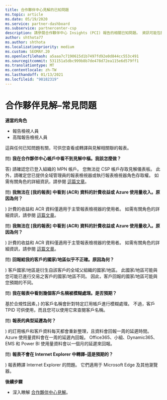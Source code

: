 ```yaml
---
title: 合作夥伴中心見解的已知問題
ms.topic: article
ms.date: 05/19/2020
ms.service: partner-dashboard
ms.subservice: partnercenter-csp
description: 請參閱合作夥伴中心 Insights (PCI) 報告的相關已知問題。 資訊可能包括已知呈現問題或報告限制。
author: shthota77
ms.author: shthota
ms.localizationpriority: medium
ms.custom: SEOMAY.20
ms.openlocfilehash: a5aaa7c7190615d1b7497fd92e0d844cc553c491
ms.sourcegitcommit: 531151a5dbc999b8b7de478d72ea115e6d579ff1
ms.translationtype: MT
ms.contentlocale: zh-TW
ms.lasthandoff: 01/13/2021
ms.locfileid: "98182319"
---
```

# <a name="partner-insights--frequently-asked-questions"></a>合作夥伴見解–常見問題

**適當的角色**
- 報告檢視人員
- 高階報告檢視人員

這與任何已知問題有關，可供您查看或轉譯與見解相關聯的報表。

問) **我在合作夥伴中心帳戶中看不到見解中樞。我該怎麼做？**

答) 請確認您已登入組織的 MPN 帳戶。 您無法從 CSP 帳戶存取見解儀表板。 此外，請確定您已提供全域管理員的報表檢視器或執行報表檢視器角色存取權。 如需有關角色的詳細資訊，請參閱 [這篇文章](./pci-roles.md)。

問) **我無法在 [我的報表] 中看到 (ACR) 資料的計費收益或 Azure 使用量收入。原因為何？**

) 計費的收益和 ACR 資料僅適用于主管報表檢視器的使用者。  如需有關角色的詳細資訊，請參閱 [這篇文章](./pci-roles.md)。

問) **我無法在 [我的報表] 中看到 (ACR) 資料的計費收益或 Azure 使用量收入。原因為何？**

) 計費的收益和 ACR 資料僅適用于主管報表檢視器的使用者。 如需有關角色的詳細資訊，請參閱 [這篇文章](./pci-roles.md)。

問) **回報給我的客戶的國家/地區似乎不正確。原因為何？**

) 客戶國家/地區是衍生自該客戶的全域父組織的國家/地區。 此國家/地區可能與您可能已進行交易之客戶的國家/地區不同。 因此，客戶回報的國家/地區可能與您預期的不同。

問) **我在報表中看到幾個客戶名稱被模糊處理。是否預期？**

基於合規性因素，) 的客戶名稱會針對特定訂用帳戶進行模糊處理。 不過，客戶 TPID 可供使用，而且您可以使用它來查閱客戶名稱。

問) **報表的典型延遲為何？**

) 的訂用帳戶和客戶資料每天都會重新整理，且資料會回報一周的延遲時間。 Azure 使用量資料會在一周的延遲內回報。 Office365、小組、Dynamic365、EMS 和 Power BI 使用量資料會以一個月的延遲來回報。

問) **報表不會在 Internet Explorer 中轉譯–這是預期的？**

) 報表轉譯 Internet Explorer 的問題。 它們適用于 Microsoft Edge 及其他瀏覽器。

**後續步驟**

- 深入瞭解 [合作夥伴中心見解](partner-center-insights.md)。